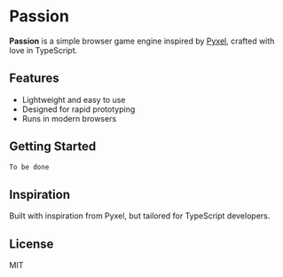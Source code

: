 # Passion
**Passion** is a simple browser game engine inspired by [Pyxel](https://github.com/kitao/pyxel), crafted with love in TypeScript.

## Features

- Lightweight and easy to use
- Designed for rapid prototyping
- Runs in modern browsers

## Getting Started
```ts
To be done
```

## Inspiration
Built with inspiration from Pyxel, but tailored for TypeScript developers.

## License
MIT